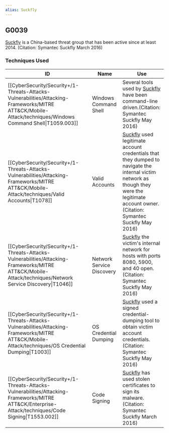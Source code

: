 ```yaml
---
alias: Suckfly
---
```


## G0039

[Suckfly](https://attack.mitre.org/groups/G0039) is a China-based threat group that has been active since at least 2014. (Citation: Symantec Suckfly March 2016)


### Techniques Used

| ID | Name | Use |
| --- | --- | --- |
| [[CyberSecurity/Security+/1-Threats-Attacks-Vulnerabilities/Attacking-Frameworks/MITRE ATT&CK/Mobile-Attack/techniques/Windows Command Shell\|T1059.003]] | Windows Command Shell | Several tools used by [Suckfly](https://attack.mitre.org/groups/G0039) have been command-line driven.(Citation: Symantec Suckfly May 2016) |
| [[CyberSecurity/Security+/1-Threats-Attacks-Vulnerabilities/Attacking-Frameworks/MITRE ATT&CK/Mobile-Attack/techniques/Valid Accounts\|T1078]] | Valid Accounts | [Suckfly](https://attack.mitre.org/groups/G0039) used legitimate account credentials that they dumped to navigate the internal victim network as though they were the legitimate account owner.(Citation: Symantec Suckfly May 2016) |
| [[CyberSecurity/Security+/1-Threats-Attacks-Vulnerabilities/Attacking-Frameworks/MITRE ATT&CK/Mobile-Attack/techniques/Network Service Discovery\|T1046]] | Network Service Discovery | [Suckfly](https://attack.mitre.org/groups/G0039) the victim's internal network for hosts with ports 8080, 5900, and 40 open.(Citation: Symantec Suckfly May 2016) |
| [[CyberSecurity/Security+/1-Threats-Attacks-Vulnerabilities/Attacking-Frameworks/MITRE ATT&CK/Mobile-Attack/techniques/OS Credential Dumping\|T1003]] | OS Credential Dumping | [Suckfly](https://attack.mitre.org/groups/G0039) used a signed credential-dumping tool to obtain victim account credentials.(Citation: Symantec Suckfly May 2016) |
| [[CyberSecurity/Security+/1-Threats-Attacks-Vulnerabilities/Attacking-Frameworks/MITRE ATT&CK/Enterprise-Attack/techniques/Code Signing\|T1553.002]] | Code Signing | [Suckfly](https://attack.mitre.org/groups/G0039) has used stolen certificates to sign its malware.(Citation: Symantec Suckfly March 2016) |
